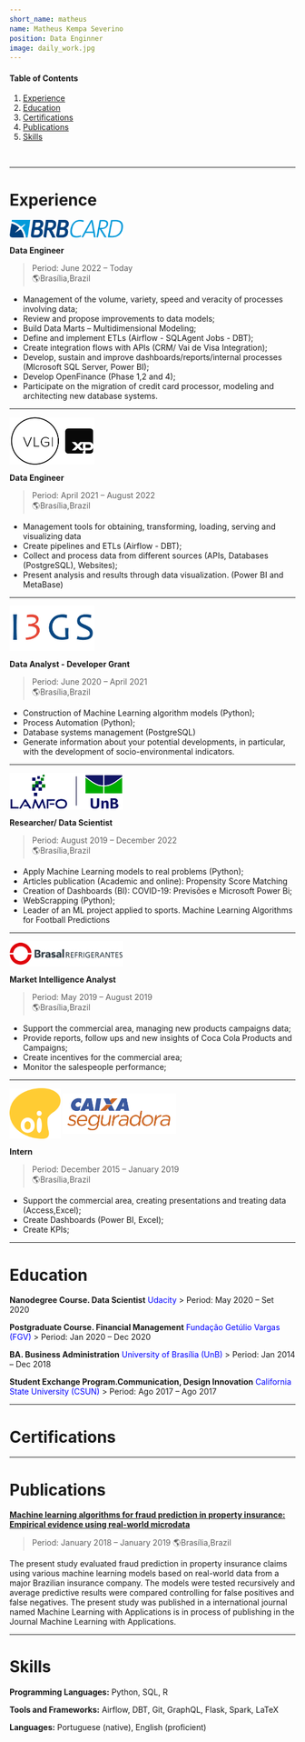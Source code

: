 ```yaml
---
short_name: matheus
name: Matheus Kempa Severino
position: Data Enginner
image: daily_work.jpg
---
```


#### Table of Contents

1. [Experience](#experience)
2. [Education](#education)
3. [Certifications](#certifications)
4. [Publications](#publications)
5. [Skills](#skills)

<br>

---

# Experience

<img src="../assets/images/brbcard.png" align="left" width="200px"/>
<br clear="left"/>

**Data Engineer**
 
> Period: June 2022 – Today   <br clear="left"/>
🌎Brasília,Brazil

- Management of the volume, variety, speed and veracity of processes involving data; 
- Review and propose improvements to data models; 
- Build Data Marts – Multidimensional Modeling; 
- Define and implement ETLs (Airflow - SQLAgent Jobs - DBT); 
- Create integration flows with APIs (CRM/ Vai de Visa Integration); 
- Develop, sustain and improve dashboards/reports/internal processes (MIcrosoft SQL Server, Power BI);
- Develop OpenFinance (Phase 1,2 and 4);
- Participate on the migration of credit card processor, modeling and architecting new database systems.


---

<img src="../assets/images/vlgi.png" align="left" width="150px"/> 

<br clear="left"/>

**Data Engineer**

> Period: April 2021 – August 2022   <br clear="left"/>
🌎Brasília,Brazil

- Management tools for obtaining, transforming, loading, serving and visualizing data 
- Create pipelines and ETLs (Airflow - DBT); 
- Collect and process data from different sources (APIs, Databases (PostgreSQL), Websites); 
- Present analysis and results through data visualization. (Power BI and MetaBase)

---
<img src="../assets/images/I3GS.jpg" align="left" width="150px"/> 
<br clear="left"/>

**Data Analyst - Developer Grant**

> Period: June 2020 – April 2021   <br clear="left"/>
🌎Brasília,Brazil

- Construction of Machine Learning algorithm models (Python); 
- Process Automation (Python); 
- Database systems management (PostgreSQL) 
- Generate information about your potential developments, in particular, with the development of socio-environmental indicators.

---
<img src="../assets/images/lamfo.png" align="left" width="200px"/> 
<br clear="left"/>

**Researcher/ Data Scientist**


> Period: August 2019 – December 2022  
🌎Brasília,Brazil

- Apply Machine Learning models to real problems (Python); 
- Articles publication (Academic and online): Propensity Score Matching 
- Creation of Dashboards (BI): COVID-19: Previsões e Microsoft Power Bi; 
- WebScrapping (Python); 
- Leader of an ML project applied to sports. Machine Learning Algorithms for Football Predictions

---
<img src="../assets/images/logo_brasal.png" align="left" width="200px"/> 
<br clear="left"/>

**Market Intelligence Analyst**


> Period: May 2019 – August 2019 <br clear="left"/>
🌎Brasília,Brazil

- Support the commercial area, managing new products campaigns data; 
- Provide reports, follow ups and new insights of Coca Cola Products and Campaigns; 
- Create incentives for the commercial area; 
- Monitor the salespeople performance;

---

<img src="../assets/images/oi.png" align="center" width="90px"/>  <img src="../assets/images/caixa_seguradora.png" align="center" width="200px"/> 

**Intern**


> Period: December 2015 – January 2019 <br clear="left"/>
🌎Brasília,Brazil

- Support the commercial area, creating presentations and treating data (Access,Excel); 
- Create Dashboards (Power BI, Excel);
- Create KPIs;


---


# Education

**Nanodegree Course. Data Scientist**
    <font color='blue'>Udacity</font>
    > Period: May 2020 – Set 2020

**Postgraduate Course. Financial Management**
    <font color='blue'>Fundação Getúlio Vargas (FGV)</font>
    > Period: Jan 2020 – Dec 2020

**BA. Business Administration**
    <font color='blue'>University of Brasília (UnB)</font>
    > Period: Jan 2014 – Dec 2018

**Student Exchange Program.Communication, Design Innovation**
    <font color='blue'>California State University (CSUN)</font>
    > Period: Ago 2017 – Ago 2017

---

# Certifications


<div data-iframe-width="150" data-iframe-height="270" data-share-badge-id="84226b6e-0586-4685-ae9d-99711a7290f6" data-share-badge-host="https://www.credly.com"></div><script type="text/javascript" async src="//cdn.credly.com/assets/utilities/embed.js"></script> 

<div data-iframe-width="150" data-iframe-height="270" data-share-badge-id="5fd79367-29f1-49fb-a7a3-472424620018" data-share-badge-host="https://www.credly.com"></div><script type="text/javascript" async src="//cdn.credly.com/assets/utilities/embed.js"></script>

<div data-iframe-width="150" data-iframe-height="270" data-share-badge-id="f44353cf-8fc0-4110-aafd-7bcc9b579082" data-share-badge-host="https://www.credly.com"></div><script type="text/javascript" async src="//cdn.credly.com/assets/utilities/embed.js"></script>

<div data-iframe-width="150" data-iframe-height="270" data-share-badge-id="1586a86c-9be5-424e-a138-0b5fad28d9e5" data-share-badge-host="https://www.credly.com"></div><script type="text/javascript" async src="//cdn.credly.com/assets/utilities/embed.js"></script>

<div data-iframe-width="150" data-iframe-height="270" data-share-badge-id="2eaf9660-9d78-4b01-9b96-6ab7b8de8623" data-share-badge-host="https://www.credly.com"></div><script type="text/javascript" async src="//cdn.credly.com/assets/utilities/embed.js"></script>


---

# Publications
[Machine learning algorithms for fraud prediction in property insurance: Empirical evidence using real-world microdata]: https://www.sciencedirect.com/science/article/pii/S2666827021000372


**[Machine learning algorithms for fraud prediction in property insurance: Empirical evidence using real-world microdata]**

> Period: January 2018 – January 2019
🌎Brasília,Brazil

The present study evaluated fraud prediction in property insurance claims using various machine learning models based on real-world data from a major Brazilian insurance company. The models were tested recursively and average predictive results were compared controlling for false positives and false negatives. The present study was published in a international journal named Machine Learning with Applications is in process of publishing in the Journal Machine Learning with Applications.
    
---
# Skills

**Programming Languages:** Python, SQL, R

**Tools and Frameworks:**  Airflow, DBT, Git, GraphQL, Flask, Spark, LaTeX

**Languages:** Portuguese (native), English (proficient)
